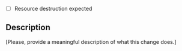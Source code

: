 * [ ] Resource destruction expected

## Description

\[Please, provide a meaningful description of what this change does.\]
